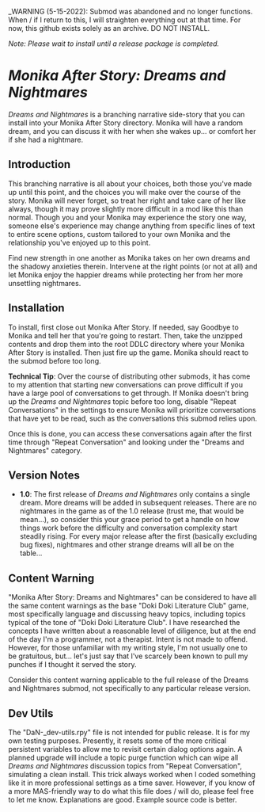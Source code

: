 _WARNING (5-15-2022): Submod was abandoned and no longer functions. When / if I return to this, I will straighten everything out at that time. For now, this github exists solely as an archive. DO NOT INSTALL.

_Note:  Please wait to install until a release package is completed._

# *Monika After Story:  Dreams and Nightmares*
*Dreams and Nightmares* is a branching narrative side-story that you can install into your Monika After Story directory.  Monika will have a random dream, and you can discuss it with her when she wakes up... or comfort her if she had a nightmare.

## Introduction
This branching narrative is all about your choices, both those you've made up until this point, and the choices you will make over the course of the story.  Monika will never forget, so treat her right and take care of her like always, though it may prove slightly more difficult in a mod like this than normal.  Though you and your Monika may experience the story one way, someone else's experience may change anything from specific lines of text to entire scene options, custom tailored to your own Monika and the relationship you've enjoyed up to this point.

Find new strength in one another as Monika takes on her own dreams and the shadowy anxieties therein.  Intervene at the right points (or not at all) and let Monika enjoy the happier dreams while protecting her from her more unsettling nightmares.

## Installation
To install, first close out Monika After Story.  If needed, say Goodbye to Monika and tell her that you're going to restart.  Then, take the unzipped contents and drop them into the root DDLC directory where your Monika After Story is installed.  Then just fire up the game.  Monika should react to the submod before too long.

__Technical Tip__:  Over the course of distributing other submods, it has come to my attention that starting new conversations can prove difficult if you have a large pool of conversations to get through.  If Monika doesn't bring up the *Dreams and Nightmares* topic before too long, disable "Repeat Conversations" in the settings to ensure Monika will prioritize conversations that have yet to be read, such as the conversations this submod relies upon.

Once this is done, you can access these conversations again after the first time through "Repeat Conversation" and looking under the "Dreams and Nightmares" category.

## Version Notes
* __1.0__:  The first release of *Dreams and Nightmares* only contains a single dream.  More dreams will be added in subsequent releases.  There are no nightmares in the game as of the 1.0 release (trust me, that would be mean...), so consider this your grace period to get a handle on how things work before the difficulty and conversation complexity start steadily rising. For every major release after the first (basically excluding bug fixes), nightmares and other strange dreams will all be on the table...

## Content Warning
"Monika After Story:  Dreams and Nightmares" can be considered to have all the same content warnings as the base "Doki Doki Literature Club" game, most specifically language and discussing heavy topics, including topics typical of the tone of "Doki Doki Literature Club".  I have researched the concepts I have written about a reasonable level of diligence, but at the end of the day I'm a programmer, not a therapist.  Intent is not made to offend.  However, for those unfamiliar with my writing style, I'm not usually one to be gratuitous, but... let's just say that I've scarcely been known to pull my punches if I thought it served the story.

Consider this content warning applicable to the full release of the Dreams and Nightmares submod, not specifically to any particular release version.

## Dev Utils
The "DaN-\_dev-utils.rpy" file is not intended for public release.  It is for my own testing purposes.  Presently, it resets some of the more critical persistent variables to allow me to revisit certain dialog options again.  A planned upgrade will include a topic purge function which can wipe all *Dreams and Nightmares* discussion topics from "Repeat Conversation", simulating a clean install.  This trick always worked when I coded something like it in more professional settings as a time saver.  However, if you know of a more MAS-friendly way to do what this file does / will do, please feel free to let me know.  Explanations are good.  Example source code is better.

